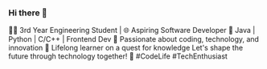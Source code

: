 ### Hi there 👋
👨‍💻 3rd Year Engineering Student | 🌐 Aspiring Software Developer
🔸 Java | Python | C/C++ | Frontend Dev
🔹 Passionate about coding, technology, and innovation
🌱 Lifelong learner on a quest for knowledge
Let's shape the future through technology together! 🚀 #CodeLife #TechEnthusiast
<!--
**JagrutThakare/JagrutThakare** is a ✨ _special_ ✨ repository because its `README.md` (this file) appears on your GitHub profile.

Here are some ideas to get you started:

- 🔭 I’m currently working on ...
- 🌱 I’m currently learning ...
- 👯 I’m looking to collaborate on ...
- 🤔 I’m looking for help with ...
- 💬 Ask me about ...
- 📫 How to reach me: ...
- 😄 Pronouns: ...
- ⚡ Fun fact: ...
-->
